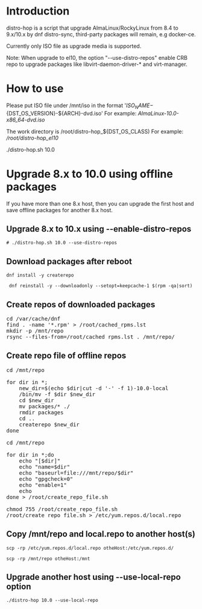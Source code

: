 # Introduction

distro-hop is a script that upgrade AlmaLinux/RockyLinux from 8.4 to 9.x/10.x by dnf distro-sync, third-party packages will remain, e.g docker-ce. 

Currently only ISO file as upgrade media is supported.

Note: When upgrade to el10, the option "--use-distro-repos" enable CRB repo to upgrade packages like libvirt-daemon-driver-* and virt-manager.

# How to use

Please put ISO file under /mnt/iso in the format '${ISO_NAME}-${DST_OS_VERSION}-${ARCH}-dvd.iso'
For example: *AlmaLinux-10.0-x86_64-dvd.iso*

The work directory is /root/distro-hop_${DST_OS_CLASS)
For example: */root/distro-hop_el10*

./distro-hop.sh 10.0

# Upgrade 8.x to 10.0 using offline packages

If you have more than one 8.x host, then you can upgrade the first host and save offline packages for another 8.x host.

## Upgrade 8.x to 10.x using --enable-distro-repos

`# ./distro-hop.sh 10.0 --use-distro-repos`

## Download packages after reboot

`dnf install -y createrepo`

` dnf reinstall -y --downloadonly --setopt=keepcache-1 $(rpm -qa|sort)` 

## Create repos of downloaded packages

<pre>
cd /var/cache/dnf
find . -name '*.rpm' > /root/cached_rpms.lst
mkdir -p /mnt/repo
rsync --files-from=/root/cached_rpms.lst . /mnt/repo/
</pre>

## Create repo file of offline repos

<pre>
cd /mnt/repo

for dir in *;
    new_dir=$(echo $dir|cut -d '-' -f 1)-10.0-local
    /bin/mv -f $dir $new_dir
    cd $new_dir
    mv packages/* ./
    rmdir packages
    cd ..
    createrepo $new_dir
done

cd /mnt/repo

for dir in *;do
    echo "[$dir]"
    echo "name=$dir"
    echo "baseurl=file:///mnt/repo/$dir"
    echo "gpgcheck=0"
    echo "enable=1"
    echo
done > /root/create_repo_file.sh

chmod 755 /root/create_repo_file.sh
/root/create_repo_file.sh > /etc/yum.repos.d/local.repo
</pre>

## Copy /mnt/repo and local.repo to another host(s)

`scp -rp /etc/yum.repos.d/local.repo otheHost:/etc/yum.repos.d/`<br/>

`scp -rp /mnt/repo otheHost:/mnt`

## Upgrade another host using --use-local-repo option

`./distro-hop 10.0 --use-local-repo`
